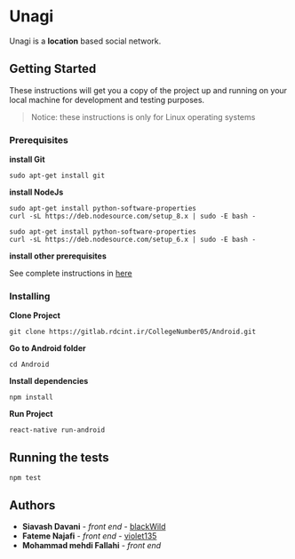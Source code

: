 # Unagi

Unagi is a **location** based social network.

## Getting Started

These instructions will get you a copy of the project up and running on your local machine for development and testing purposes.

>Notice: these instructions is only for Linux operating systems

### Prerequisites

**install Git**

```
sudo apt-get install git
```

**install NodeJs**

```
sudo apt-get install python-software-properties
curl -sL https://deb.nodesource.com/setup_8.x | sudo -E bash -

sudo apt-get install python-software-properties
curl -sL https://deb.nodesource.com/setup_6.x | sudo -E bash -
```

**install other prerequisites**

See complete instructions in [here](https://facebook.github.io/react-native/)

### Installing

**Clone Project**

```
git clone https://gitlab.rdcint.ir/CollegeNumber05/Android.git
```

**Go to Android folder**

```
cd Android
```

**Install dependencies**

```
npm install
```

**Run Project**

```
react-native run-android
```
## Running the tests

```
npm test
```

## Authors

* **Siavash Davani** - *front end* - [blackWild](https://github.com/blackWild)
* **Fateme Najafi** - *front end* - [violet135](https://github.com/violet135)
* **Mohammad mehdi Fallahi** - *front end*